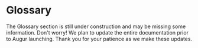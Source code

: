Glossary
========
<aside class="notice">The Glossary section is still under construction and may be missing some information. Don't worry! We plan to update the entire documentation prior to Augur launching. Thank you for your patience as we make these updates.</aside>
<!--
this section will include subsections for all terms used and descriptions of what they are and what they do. This is to avoid repeating them same information over and over again in function descriptions in the API section. This section should be easy to navigate and easy to link to specific concepts. To that end, each concept should have its own subsection.

Goals:
  - Easy to navigate
    - every term has its own "section" for easy linking
    - alphabetical
  - Human Readable language
 -->
This section of the documentation is dedicated to terms found and used throughout the rest of documentation. Below you will find sections about terms used in Augur. The goal is to explain everything that might be confusing in an easy to understand way.

## All Reporting

All Reporting is deprecated and is to be removed shortly please ignore this glossary term and know this will soon be corrected to reflect the updated reporting flow.

All Reporting is the third level of the [Reporting](#report) system, second if the [Market](#market) never had a set [Designated Reporter](#designated-reporter). If a Market has gone through [Limited Reporting](#limited-reporting) and while [Awaiting Finalization](#market-awaiting-finalization) is [Challenged](#challenge) then the Market will be moved into the upcoming [Reporting Window](#reporting-window) and have its state changed to All Reporting. Every Reporter is expected to report on All Reporting Markets during a Reporting Window's [Reporting Phase](#reporting-phase) in which they are [Registered](#registration-token) to Report. The Reporting Phase lasts for 27 days and is followed by a 3 day [Dispute Phase](#dispute-phase) where a [Dispute Bond](#dispute-bond) can be posted by any [REP](#rep) Holder to force the last reporting system state, a [Fork](#fork). All Reporting takes place within a Reporting Window.

## Ask Order

An Ask Order is an [Order](#order) indicating the desire of the [Maker](#maker) to sell [Shares](#shares) of one or more [Outcomes](#outcome). This is the opposite of a [Bid Order](#bid-order).

## Bid Order

A Bid Order is an [Order](#order) indicating the desire of the [Maker](#maker) to buy [Shares](#shares) of one or more [Outcomes](#outcome). This is the opposite of an [Ask Order](#ask-order).

## Binary Market

A Binary Market is a [market](#market) with only two [outcomes](#outcome), as well as Indeterminate which is always a possible outcome. Binary markets are for yes or no questions, if you need more than a yes or no then a [Categorical](#categorical-market) or [Scalar](#scalar-market) market might fit your needs better.

## Categorical Market

A Categorical Market is a [market](#market) with more than 2 potential [outcomes](#outcome), but no more than 8. As with all markets, Indeterminate is also an outcome not included in the 8 outcome maximum. Categorical Markets are best for multiple choice type questions, which team wins a tournament or what color tie the President of the United States wears at his next press conference. If you just need a yes or no question, you will probably want to make a [Binary Market](#binary-market). If you wanted to guess the temperature in degrees on a certain day, you would probably want to use a [Scalar Market](#scalar-market) for that, as it would be very difficult to pin down 8 possibilities and it's not a yes or no question.

## Challenge

Challenge is used to describe the act of a [REP](#rep) holder posting a [Dispute Bond](#dispute-bond) to dispute or "challenge" the [Proposed Outcome](#proposed-outcome) of a [Market Awaiting Finalization](#market-awaiting-finalization) before it is [Finalized](#finalized-market).

## Child Universe

A Child Universe is a [Universe](#universe) created after a [Fork](#fork). Child Universes have a [Parent Universe](#parent-universe) which is the Universe that had the Fork happen on it. [Locked Universes](#locked-universe) always have Child Universes because a Fork causes the Universe to be locked which then causes the creation of new Universes which are considered Children of the original, and now Locked, Universe.

## Complete Set

A Complete Set is a collection of [Shares](#shares) in every [Outcome](#outcome). Complete Sets are created when the [Maker](#maker) and [Taker](#taker) of an [Order](#order) both use currency to pay for the trade, as opposed to one or both parties using Shares to complete the trade. When both parties use shares to complete a trade then a Complete Set will be formed and settled (destroyed). The cost in attoeth of a Complete Set for a particular [Market](#market) is determined by the [Number of Ticks](#number-of-ticks) for that Market. When Complete Sets are [Settled](#settlement), [Settlement Fees](#settlement-fees) are extracted from the value of the Complete Set and are paid proportionally by both parties, so if you are going to get a larger payout from Settlement you will also pay the lions share of the fees. The Settlement Fees extracted will go toward paying for the reporting system, in the form of a [Reporting fee](#reporting-fee), and paying the [Market Creator](#market-creator) their set [Creator Fee](#trading-fee) from Share Settlement.

## Creator Fee

A Creator Fee is set by the [Market Creator](#market-creator) when he or she creates a new [Market](#market). Once the Creator Fee is set, it can never be increased, only decreased. The Creator Fee must be between 0% and 50%. The Creator Fee and the [Reporting Fee](#reporting-fee) are both extracted at the same time whenever [Shares](#shares) are [Settled](#settlement). Shares can be Settled when a user amasses a [Complete Set](#complete-set) or when the Market has been [Finalized](#finalized-market) and you want to close your open [Position](#position). The Creator Fee is designed to incentivize users to make popular Markets as they stand to earn money if enough people trade on the Market. They can then recoup their market creation cost and ideally turn a profit on posting interesting Markets. The [Settlement Fees](#settlement-fees) are discussed in more details in the [Trading](#trading) section of the documentation.

## Designated Dispute Phase

The Designated Dispute Phase is a three (3) day period immediately following a [Reported](#report) [Proposed Outcome](#proposed-outcome) by an [Designated Reporter](#designated-reporter) during the [Designated Report Phase](#designated-report-phase). During this time, any [REP](#rep) holder can post a [Dispute Bond](#dispute-bond) to [Challenge](#challenge) the Proposed Outcome of the [Market](#market), which moves the Market into the next available [Reporting Window](#reporting-window) for a round of [Limited Reporting](#limited-reporting). If a Dispute Bond is not posted during the Designated Dispute Phase then the Market is [Finalized](#finalized-market) and the Proposed Outcome becomes the [Final Outcome](#final-outcome). The Designated Dispute Phase has identical rules to a Reporting Window's [Dispute Phase](#dispute-phase) with the one exception being that an Designated Dispute Phase is not part of a Reporting Window.

## Designated Report Phase

The Designated Report Phase is up to three (3) days in length and begins immediately following the [End Time](#end-time) of a [Market](#market) with an [Designated Reporter](#designated-reporter). During this time the Designated Reporter is expected to [Report](#report) a [Proposed Outcome](#proposed-outcome) for the Market. When the Designated Reporter submits his/her/its response the Market will immediately enter an [Designated Dispute Phase](#designated-dispute-phsae). If the Designated Reporter fails to Report on the Market within the Designated Report Phase then the [Designated Reporter Bond](#designated-reporter-bond) is lost and the Market is moved into the next available [Reporting Window](#reporting-window) for a round of [Limited Reporting](#limited-reporting). The Designated Report Phase only occurs for [Designated Reporting](#designated-reporting) Markets and should not be confused with a Reporting Window's [Reporting Phase](#reporting-phase) which is longer and only concerned Limited and [All Reporting](#all-reporting).

## Designated Reporter

An Designated Reporter is a single address designated to submit the [Proposed Outcome](#proposed-outcome) for a [Market](#market) during [Designated Reporting](#designated-reporting). The Designated Reporter is set by the [Market Creator](#market-creator) during Market Creation. If no Designated Reporter is set then the market will use [Limited Reporting](#limited-reporting) as its first attempt to be [Finalized](#finalized), instead of Designated Reporting.

## Designated Reporter Bond

The Designated Reported Bond is paid by the [Market Creator](#market-creator) during Market Creation. It's only required if the Market Creator intends to assign an [Designated Reporter](#designated-reporter) for their [Market](#market). This is refunded to the Market Creator if the Designated Reporter's [Proposed Outcome](#proposed-outcome) matches the [Final Outcome](#final-outcome) for the Market.

## Designated Reporter No Show REP Bond

The Designated Reporter No Show Bond is a bond paid for in [REP](#rep) by a [Market Creator](#market-creator) during Market Creation. The Bond is refunded to the Market Creator when the [Designated Reporter](#designated-reporter) stakes some REP on the [Outcome](#outcome) of the [Market](#market) during the [Designated Report Phase](#designated-report-phase). If the [Reporter](#reporter) fails to show up to [Report](#report) during the Designated Report Phase then the Bond is placed into the next available [Reporting Window](#reporting-window) for a First Round Report. The first person who Reports on this Market in the Reporting Window will have the Designated Reporter No Show Bond's REP added to the REP they choose to stake on their Report. This actually allows for someone to stake 0 REP because the bond is added to whatever you stake. This means someone without any REP has the potential to Report and if the Market is eventually [Finalized](#finalized-market) the way that person Reported then they can earn REP without having to buy it.

## Designated Reporting

Designated Reporting is the first and fastest way that a [Market](#market) can be [Reported](#report) on. One address will be responsible for submitting a [Proposed Outcome](#proposed-outcome) for the Market and will have 3 days to do so after a Market's [End Time](#end-time). After the Report has been submitted by the Designated [Reporter](#reporter) then a 3 day [Dispute Phase](#dispute-phase) begins where in any [REP](#rep) Holder can post a bond to dispute the [Market Awaiting Finalization](#market-awaiting-finalization). If the [Dispute Bond](#dispute-bond) is posted then the market is moved into the next [Reporting Window](#reporting-window) and will be subject to [Limited Reporting](#limited-reporting). Designated Reporting is independent of Reporting Windows.

## Dispute Bond

A Dispute Bond is a bond posted to force another round of [Reporting](#report) if a [Reporter](#reporter) feels the [Proposed Outcome](#proposed-outcome) of a [Market Awaiting Finalization](#market-awaiting-finalization) isn't accurate. If the [Market's](#market) Proposed Outcome is changed in the forced round of reporting then the poster of the dispute bond will get their money back for successfully challenging the false [Outcome](#outcome) of the Market.

## Dispute Phase

A Dispute Phase is a three (3) day window after a [Market](#market) has been [Reported](#report) on before which the [Proposed Outcome](#proposed-outcome) becomes the [Final Outcome](#final-outcome). During this 3 day period, a [REP](#rep) Holder can post a [Dispute Bond](#dispute-bond) if they would like to force another round of Reporting for the Market. The Market will be moved into the next [Reporting Window](#reporting-window). Markets in the Dispute Phase are referred to as [Markets Awaiting Finalization](#market-awaiting-finalization).

## End Time

End Time is the date and time that a [Market](#market)'s event will have come to pass and should be known. After this date and time has passed the Market will get [Reported](#report) on and [Finalized](#finalized-market).

## Fill Order

Filling an [Order](#order) is when a [Taker](#taker) provides what the [Maker](#maker) of the order is seeking in their order. If a taker only provides some of what the Maker wants then it's known as a partial fill. If the Taker provides exactly what the Maker requests then it's known as completely filling the order.

## Final Outcome

A Final Outcome is a [Proposed Outcome](#proposed-outcome) that is not [Challenged](#challenge) through a [Dispute Phase](#dispute-phase) and the [Market](#market) becomes [Finalized](#finalized-market). A Market's Final Outcome cannot be challenged or changed.

## Finalized Market

A Finalized Market is a [Market](#market) that has [Awaited Finalization](#market-awaiting-finalization) and has not been disputed, the [Proposed Outcome](#proposed-outcome) is now considered final. This market will now allow [Share](#shares) holders to [settle](#settlement) their shares with the market.

## Fork

A Fork occurs if a [Market Awaiting Finalization](#market-awaiting-finalization) from an [All Reporting](#all-reporting) state of [Reporting](#report) is [Disputed](#dispute-bond). A Fork causes Augur to create multiple [Universes](#universe) of itself. Each Universe is empty except for the [Forked Market](#forked-market). There will be a universe created for each possible [Outcome](#outcome) of the [Market](#market), including invalid, and the markets will be [Finalized](#finalized-market) on each Universe. [REP](#rep) holders will need to choose which universe they want to migrate their REP tokens too. Migration is one way and final. After sixty (60) days the [Fork Period](#fork-period) ends and the universe with the most REP migrated too it will allow traders to [Settle](#settlement) [Shares](#shares) for the [Forked Market](#forked-market) and [Reporting Fees](#reporting-fee) will be paid out to [Reporters](#reporter) for that Universe. The original universe that contained the Forked Market will be known as the [Parent Universe](#parent-universe) and will be considered Locked. All of the new Universes created are known as [Child Universes](#child-universe). Forking will result in a new REP Token contract belonging to each Child Universe spawned by the Fork.

## Fork Period

The Fork Period is a sixty (60) day period of time after a [Fork](#fork) has occurred.

## Forked Market

A Forked Market is a [Market](#market) who's [Proposed Outcome](#proposed-outcome) after an [All Reporting](#all-reporting) state is [Disputed](#dispute-bond) and causes a [Fork](#fork) to occur. A Fork will cause the creation of multiple [Universes](#universe) of Augur with the Forked Market having a different [Final Outcome](#final-outcome) in each Universe. The Universe that contained the Forked Market originally will become a [Locked Universe](#locked-universe).

## Limited Reporting

Limited Reporting is deprecated and is to be removed shortly please ignore this glossary term and know this will soon be corrected to reflect the updated reporting flow.

Limited Reporting is the second level of [Reporting](#report) and is the first attempt at [Market Finalization](#finalized-market) if an [Designated Reporter](#designated-reporter) hasn't been set by the [Market Creator](#market-creator). Limited Reporting means the [Market](#market) needs to be reported on by a certain amount of [Reporters](#reporter) who will stake their REP on the [Proposed Outcome](#proposed-outcome) of their choosing. Limited Reporting has a [Reporting Phase](#reporting-phase) that lasts for twenty seven (27) days and has a three (3) day [Dispute Phase](#dispute-phase) following it. If a Limited Report's Proposed Outcome is [challenged](#challenge) the Market is moved into the [All Reporting](#all-reporting) state and attached to the next [Reporting Window](#reporting-window). Limited Reporting takes place within a Reporting Window.

## Locked Universe

A Locked Universe is a [Universe](#universe) that had a [Fork](#fork) occur within it and no longer allows the creation of new [Markets](#markets). All Markets within a Locked Universe remain tradable, as Markets never stop being tradable, even after [Finalizing](#finalized-market). [REP](#rep) holders within a Locked Universe are given a one time and final option to migrate their REP to one of the new universes created after a Fork locks a Market. There is no time constraint to how long a REP holder is allowed to wait to choose a Universe to migrate their REP to.

## Maker

A Maker is the creator of an [Order](#order) that is placed on the [Order Book](#order-book). They escrow currency or [Shares](#shares) into their Order in order to buy or sell Shares of an [Outcome](#outcome) of a [Market](#market).

## Market

A Market is created by users of Augur for a small fee. They are used to describe an upcoming event that people would presumably be interested in wagering on. They should also provide information on how to verify the [outcome](#outcome) of the event, the more specific the better. Each Market created on the Augur network will have an automatically managed [Order Book](#order-book), which will allow users to buy and sell [Shares](#shares) of different outcomes of the Market. The [Market Creator](#market-creator) can set the [Creator Fee](#creator-fee) for the Market, which once set cannot be raised, which will determine their cut of all shares [Settled](#settlement) on the Market. The Market Creator also needs to specify a [Max Price](#maximum-display-price) and a [Min Price](#minimum-display-price) as well as the [Number of Ticks](#tick) for the Market. There are three different Market types supported by Augur, they are: [Binary](#binary-market), [Categorical](#categorical-market), and [Scalar](#scalar-market).

## Market Awaiting Finalization

Market Awaiting Finalization occurs when a [Market](#market) has been [Reported](#report) on and has a [Proposed Outcome](#proposed-outcome). Market's await finalization for a period of 3 days, which is the length of the [Dispute Phase](#dispute-phase), in which [REP](#rep) Holders are allowed to post a [Dispute Bond](#dispute-bond) to force another round of reporting for the Market Awaiting Finalization. If a Market's Proposed Outcome is not [Challenged](#challenge) for 3 days it becomes a [Finalized Market](#finalized-market) and can no longer be Challenged.

## Market Creator

A Market Creator is a user who created a [Market](#market). They are charged a small fee to make a new Market but can determine the [Creator Fee](#creator-fee) for [Settlement](#settlement) of [Shares](#shares) on that Market. Market Creators are incentivized to create popular Markets so as to generate the most amount of [Settlement Fees](#settlement-fees) for themselves. Other information a Market requires is the actual question being purposed, the type of Market, the number of [Outcomes](#outcome), [End Time](#end-time), and a [Topic](#topic).

## Market Resolution

Market Resolution is the process of [Finalizing](#finalized-market) a [Market](#market). [Designated Reporting](#designated-reporting), [Limited Reporting](#limited-reporting), [All Reporting](#all-reporting), and [Forks](#fork) are all examples of attempts to get Market Resolution.

## Maximum Display Price

The Maximum Display Price (often seen as `maxDisplayPrice`) is the maximum price allowed for a share on a [market](#market). For [Binary](#binary-market) or [Categorical](#categorical-market) Markets this value is always 1, as in 1 ETH. [Scalar](#scalar-market) markets' Maximum Display Price would be the top end of the range set by the [Market Creator](#market-creator).

## Minimum Display Price

The Minimum Display Price (often seen as `minDisplayPrice`) is the minimum price allowed for a share on a [market](#market). For [Binary](#binary-market) or [Categorical](#categorical-market) Markets this value is always 0, as in 0 ETH. [Scalar](#scalar-market) markets' Minimum Display Price would be the bottom end of the range set by the [Market Creator](#market-creator).

## Number of Ticks

The Number of Ticks can be thought of as the number of possible prices, or [Ticks](#tick), between [Minimum Price](#minimum-display-price) and [Maximum Price](#maximum-display-price) for a [Market](#market). It's also the amount of attoeth required to purchase a single [Complete Set](#complete-set) of indivisible [Shares](#shares) for a Market. When Shares are [Settled](#settlement) then each Complete Set will yield Number of Ticks attoeth. The yield from the Complete Sets Settlement is what [Settlement Fees](#settlement-fees) are extracted from prior to paying out traders for their closed [Positions](#position). Settlement Fees are paid proportionally so that the trader set to receive more payout will have to pay more Fees. The price of an Order can be set to anywhere between 0 and the [Number of Ticks](#number-of-ticks) set for the Market.

## Open Order

An Open Order is an [Order](#order) that is currently on the [Order Book](#order-book) and has not been completely [Filled](#fill-order).

## Order

An Order can be thought of as the recorded interest of a user to execute a trade of some amount of [Shares](#shares) at a defined price point. Orders come in two types, [Bid Orders](#bid-order) and [Ask Orders](#ask-order), which indicate an attempt to buy or sell respectively. The [Maker](#maker) of the order will also need to escrow currency or shares in order to provide their half of the trade. The information stored in an Order is as follows: the type of order, the [Market](#market) the order is trading on, the [Outcome](#outcome) the order is concerned with buying or selling, the Maker's address, the price per share, the amount of shares to trade, what block number the order was created during, the amount of currency or Shares escrowed in the order by the Maker for their half of the trade.

## Order Book

The Order Book is the collection of all [Open Orders](#open-order) currently available for a [Market](#market). [Orders](#order) are placed on the order book by [Makers](#maker) and are [Filled](#fill-order) by [Takers](#taker). Orders are divided up by which type, or side, of order they are [Bid](#bid-order) or [Ask](#ask-order). Orders are further divided up by [Outcome](#outcome).

## Outcome

An outcome is a potential result of a [Market](#market)'s future event. For example, a market with a question of "Will it rain anywhere in New York City on November 1st, 2032 as reported by www.weather.com?" would have three potential [Outcomes](#outcome): Yes, No, and Invalid. Invalid would be an option if the world blew up before November 1st, 2032 and there was no New York City or www.weather.com to verify the Market's Outcome. More realistically this can happen for markets that have too vague of a question. A good example of a vague market that would most likely be voted invalid would be "Does God exist?" as no one has a definitive answer.

## Parent Universe

A Parent Universe is a [Universe](#universe) that has spawned [Child Universes](#child-universe) because a [Fork](#fork) had occurred on the Parent Universe and caused it to make new Universes. In other words, [Locked Universes](#locked-universe) are Parent Universes to the Universes created due to the Fork.

## Payout Distribution Hash

The Payout Distribution Hash is a sha3 hash of the [Payout Set](#payout-set). When a [Market](#market) is [Awaiting Finalization](#market-awaiting-finalization) it is said to have a tentative Winning Payout Distribution Hash. Once the Market is Finalized then the tentative hash becomes the Winning Payout Distribution Hash. Payout Distribution Hash's of [Forked Markets](#forked-markets) are used as identifiers for [Child Universes](#child-universe) and [Parent Universes](#parent-universe).

## Payout Set

A Payout Set, sometimes referred to as the "Payout Numerator" in contract methods, is an array with a length equal to the number of [Outcomes](#outcome) for a [Market](#market). Each value in the Array is required to be 0 or a positive number that does not exceed the [Number of Ticks](#number-of-ticks) for the Market. Further, the total sum of all the values contained within the Payout Set array should be equaled to the Number of Ticks for the Market. A quick example, on a [Binary Market](#binary-market) with 1000 [Ticks](#tick), if we wanted to submit a [Report](#report) that stakes [REP](#rep) on Outcome `0`, we would submit a Payout Set that looks like this `[1000, 0]`. Payout Sets are a breakdown of how Markets should payout, or the Payout Distribution, when [Finalized](#finalized-market), so in the above example, only shares of Outcome `0` will payout on the Finalized Market. Valid Payout Sets are hashed using sha3, and becomes a [Payout Distribution Hash](#payout-distribution-hash).

## Position

A Position is the amount of [Shares](#share) that is owned (a long position) or borrowed and then sold (a short position) by an individual. A position can be profitable or unprofitable, depending on [Market](#market) movements. Positions can be Open or Closed. An Open Position simply means you currently own the shares, where as a closed position means you have now redeemed your shares and have cashed out for currency. Closing a short positions means you are buying the Shares of the [Outcome](#outcome) you are short on, where as closing a long position means selling the Shares you own.

## Proposed Outcome

The Proposed Outcome is the currently reported [Outcome](#outcome) for a [Market](#market) that is [Awaiting Finalization](#market-awaiting-finalization). In other words, it's the outcome [Reporters](#reporters) have staked their [REP](#rep) on to indicate that it is the correct Outcome of the Market. If a Market isn't [Challenged](#challenge) while Awaiting Finalization by a REP holder posting a [Dispute Bond](#dispute-bond) then the Market will become [Finalized](#finalized-market) and the Prosed Outcome will become a [Final Outcome](#final-outcome).

## Registration Token

A Registration Token no longer exists. This is a deprecated term and will be removed. Leaving this here to explain any broken links as we work to remove all references to the Registration Token. Reporting has gone through a slight adjustment that makes the system simpler but will require a bit of tweaking to the docs to explain the change. As always, we thank you for your patience and understanding and appreciate your interest and enthusiasm for the Augur Project.

## REP

REP, also known as Reputation, Reputation Tokens, or REP Tokens, is the currency used by the Augur Decentralized Oracle System. REP is used to stake on a [Report](#report) on the [Outcome](#outcome) of a [Market](#market), Pay the [Designated Reporter No Show REP Bond](#designated-reporter-no-show-rep-bond) in order to create a Market, and to purchase a [Dispute Bond](#dispute-bond) to [Challenge](#challenge) the [Proposed Outcome](#proposed-outcome) of a [Market Awaiting Finalization](#market-awaiting-finalization). During the [Reporting Phase](#reporting-phase) of a [Reporting Window](#reporting-window) is where most REP holders will be using their REP to Report. You will be asked to stake REP on an Outcome based on how confident you are in that Outcome being the result of the Market. The Markets you will see during a Reporting Window are all past their [End Time](#end-time) and the Outcome should be determinable. If the outcome is not determinable you can Report it as Invalid. The more REP you stake, the larger the share of the [Reporting Fees](#reporting-fee) you will receive if you Report with the consensus. The two bonds purchased by REP, Dispute Bonds and the Designated Reporter No Show REP Bond, are both fully refunded to the bond placer if things go smoothly. So the [Market Creator](#market-creator) immediately gets their REP bond back if the [Designated Reporter](#designated-reporter) does Report during the [Designated Report Phase](#designated-report-phase). Dispute Bonds are refunded to the Dispute Bond Owner if the Market's Proposed Outcome is changed from the one Challenged.

## Report

A Report, or Reporting, is the staking of [REP](#rep) on the [Outcome](#outcome) of a [Market](#market) that's passed its [End Time](#end-time) by a [Reporter](#reporter). The staking of REP is the act of Reporting. Reporting as a term can be used to describe the act of submitting a report for a single market or a number of markets. Reporting takes place during a [Reporting Window](#reporting-window). For a detailed breakdown of the Reporting System in Augur, see the [Reporting Section](#reporting).

## Reporter

A Reporter is a [REP](#rep) holder who
Stakes REP on the [Outcome](#outcome) of a [Market](#market) who's [End Time](#end-time) has come to pass and is [Awaiting Finalization](#market-awaiting-finalization). A [Designated Reporter](#designated-reporter) is assigned by the [Market Creator](#market-creator) during Market Creation for [Designated Reporting](#designated-reporting). REP holders will need to wait for a Market to enter a [Reporting Round](#reporting-round) of a [Reporting Window](#reporting-window) in order to [Report](#report) on the Outcome of the Market. Reporters are expected to Report accurately as the Market's event should have come to pass and the result should be known. To incentivize this, reporters who stake on the non [Final Outcome](#final-outcome) will lose their stake to the Reporters who did correctly Stake their REP on the Final Outcome.

## Reporting Fee

The Reporting Fee is used to help pay for Augur's Decentralized Oracle System. When [Shares](#shares) are [Settled](#settlement) (aka destroyed), before paying out to the share holders Augur will extract the [Settlement Fees](#settlement-fees), which includes the [Creator Fee](#creator-fee) and the Reporting Fee. The Reporting Fee is sent to the [Reporting Window](#reporting-window) that contains the [Market](#market) being traded on, and are later used to pay [REP](#rep) holders for [Reporting](#report) on the [Outcome](#outcome) of Markets.

## Reporting Period

The Reporting Period is combined time of the [Reporting Phase](#reporting-phase) and [Dispute Phase](#dispute-phase) of a [Reporting Window](#reporting-window). In other words, it's a term used to describe the total duration of a Reporting Window.

## Reporting Phase

The Reporting Phase occurs in the first twenty seven (27) days of a [Reporting Window]. During this phase, [Limited Reporting](#limited-reporting) and [All Reporting](#all-reporting) [Markets](#market) are [Reported](#report) on by [Reporters](#reporter). Following a Reporting Phase the Market should have a set [Proposed Outcome](#proposed-outcome) and be moved into a [Dispute Phase](#dispute-phase) during which the Market is considered to be [Awaiting Finalization](#market-awaiting-finalization).

## Reporting Window

The Reporting Window is a period of 30 days in which [Markets](#markets) that have passed their [End Time](#end-time) are expected to be [Reported](#report) on by [Reporters](#reporter). Reporting Windows last for thirty (30) days and consist of two (2) phases, the [Reporting Phase](#reporting-phase) and the [Dispute Phase](#dispute-phase). The combined duration of the Reporting Phase and the Dispute Phase is known as the [Reporting Period](#reporting-period). The Reporting Phase lasts twenty seven (27) days in which [Limited Reporting](#limited-reporting) and [All Reporting](#all-reporting) Markets are Reported on. The Dispute Phase lasts three (3) days and during this time any [REP](#rep) holder is allowed to post a [Dispute Bond](#dispute-bond) to [Challenge](#challenge) the [Proposed Outcome](#proposed-outcome) of the [Market Awaiting Finalization](#market-awaiting-finalization). Reporting Windows are occasionally referred to as "Reporting Cycles" or "Reporting Periods" as those were legacy terms for a Reporting Window during development of Augur.

## Scalar Market

A Scalar Market is a [Market](#market) with a range for potential [outcomes](#outcome). A scalar market example might be "According to www.weather.com, what will the temperature in Fahrenheit be at SFO on January 3rd, 2062 at 1:00pm?". In this example market, we might set the [minDisplayPrice](#minimum-display-price) of the market to -50 and the [maxDisplayPrice](#maximum-display-price) to 150. This would allow for the market to [Settle](#settlement) on any number between the two. Sometimes you don't need a range of potential outcomes, only a simple yes/no or a small number of choices, in these cases you would want to use a [Binary](#binary-market) or [Categorical](#categorical-market) Market respectively.

## Settlement

Settlement is something that happens one of two ways. The first is when a trader who holds [Shares](#shares) would like to cash out of their [Position](#position) on a [Finalized Market](#finalized-market). The other is the collection of a [Complete Set](#complete-set) which can happen before a Market Finalizes. The [Settlement Fees](#settlement-fees), which includes both the [Creator Fee](#creator-fee) and the [Reporting Fee](#reporting-fee), are only extracted during settlement.

## Settlement Fees

Settlement Fees are fees extracted when a [Complete Set](#complete-set) is [Settled](#settlement). It's the combination of the [Creator Fee](#creator-fee) and The [Reporting Fee](#reporting-fee).

## Shares

A Share is the ownership of a portion of a [Market's](#market) [Outcome's](#outcome) value. A [Complete Set](#complete-set) of Shares are created when both the [Maker](#maker) and [Taker](#taker) of an [Order](#order) send currency to the market to complete an [Order](#order). Shares are settled (destroyed) when a Complete Set is sold back to the market.

## Stake Token

A Stake Token is used to represent the amount of Staked [REP](#rep) a [Reporter](#reporter) has on an [Outcome](#outcome) for their [Report](#report). Stake Tokens have a 1:1 cost ratio to REP, so 100 attoREP would buy you 100 attoStakeTokens.

## Taker

A Taker is someone who partially or fully [Fills](#fill-order) an [Open Order](#open-order) on the [Order Book](#order-book). Takers send currency or [Shares](#shares) to fill the Open Order and complete their half of the trade described in the [Order](#order).

## Tick

A Tick is the smallest recognized amount by which a price of a security or future may fluctuate. Ticks are each individually a potential price point for a [Share](#shares) of an [Outcome](#outcome) for a [Market](#market) between its [Minimum Price](#minimum-display-price) and [Maximum Price](#maximum-display-price). When a [Market Creator](#market-creator) creates a new Market they are asked to enter the [Number of Ticks](#number-of-ticks) for the Market. This number represents how much attoeth a [Complete Set](#complete-set) of Shares will cost to buy for this Market. A [Scalar Market](#scalar-market) with a Minimum Price of -10 and a Maximum Price of 30 could have a number of ticks set to 4000. This would mean that to purchase a Complete Set for this Market, you would need to spend 4000 attoeth. The [Settlement](#settlement) of a Complete Set of Shares will yield 4000 attoeth, which [Settlement Fees](#settlement-fees) are then extracted from prior to payout. It also indicates that there are 4000 valid price points between -10 and 30 in this Market, which means an [Order](#order) with a price of 1.24 or 20.5 is valid for this Market, but a price of 5.725 would be invalid.

## Topic

A Topic is a keyword used to categorize [markets](#market). All markets must have a topic, and are optionally allowed up to two sub-topics to further categorize the Market. An example Market for "Will the New York Giants win Super Bowl 100?" might have a Topic of "Sports" and sub-topics of "American Football" and "NFL". The Topics are set by the [Market Creator](#market-creator) when a new market is made and cannot be changed.

## Universe

A Universe is a version of Augur. All [Markets](#market) created on Augur belong to a Universe. Augur will launch with only one Universe, but more can be created in the rare event of a [Fork](#fork). The Universe in which a Fork occurs will become a [Locked Universe](#locked-universe) and new Universes will be created, one for each [Outcome](#outcome) of the [Forked Market](#forked-market). After a Fork, [REP](#rep) holders can choose to migrate their REP to one of the new Universes created. They don't have to migrate, but Locked Universes do not allow the creation of new Markets, and therefor there will be no Markets to [Report](#report) on in the future and no fees to earn from Reporting. All Universes of Augur are equally valid, even after a Fork has been resolved, and can continue to operate after the [Fork Period](#fork-period) ends. Universes contain only the Forked Market with a [Final Outcome](#final-outcome) set to one of the possible outcomes, with a Universe created for each possibility, and no other Markets to begin with.

## Validity Bond

The Validity Bond is paid by the [Market Creator](#market-creator) during Market Creation. The bond is paid in ETH and is refunded to the Market Creator if the [Final Outcome](#final-outcome) of the [Market](#market) is not invalid.
